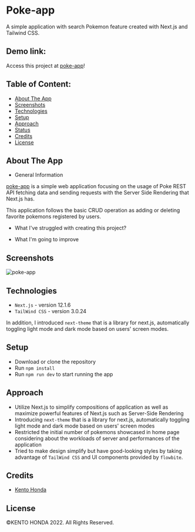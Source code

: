 # Poke-app

A simple application with search Pokemon feature created with Next.js and Tailwind CSS.

## Demo link:

Access this project at [poke-app](https://poke-app-three-mu.vercel.app/)!

## Table of Content:

- [About The App](#about-the-app)
- [Screenshots](#screenshots)
- [Technologies](#technologies)
- [Setup](#setup)
- [Approach](#approach)
- [Status](#status)
- [Credits](#credits)
- [License](#license)

## About The App

- General Information

[poke-app](https://poke-app-three-mu.vercel.app/) is a simple web application focusing on the usage of Poke REST API fetching data and sending requests with the Server Side Rendering that Next.js has.

This application follows the basic CRUD operation as adding or deleting favorite pokemons registered by users.

- What I've struggled with creating this project?

- What I'm going to improve

## Screenshots

![poke-app](https://user-images.githubusercontent.com/65790344/177622366-63d2ca57-c8b1-46f7-9d2e-88adacf84cbe.png)

## Technologies

- `Next.js` - version 12.1.6
- `TailWind CSS` - version 3.0.24

In addition, I introduced `next-theme` that is a library for next.js, automatically toggling light mode and dark mode based on users' screen modes.

<!-- I used `JavaScript`, `Next.js`, `TailWind CSS`, to create this application. -->

## Setup

- Download or clone the repository
- Run `npm install`
- Run `npm run dev` to start running the app

## Approach

- Utilize Next.js to simplify compositions of application as well as maximize powerful features of Next.js such as Server-Side Rendering
- Introducing `next-theme` that is a library for next.js, automatically toggling light mode and dark mode based on users' screen modes
- Restricted the initial number of pokemons showcased in home page considering about the workloads of server and performances of the application
- Tried to make design simplify but have good-looking styles by taking advantage of `TailWind CSS` and UI components provided by `flowbite`.
<!-- ## Status -->

<!-- [name of project] is still in progress. `Version 2` will be out soon. -->

## Credits

<!-- List of contriubutors: -->

- [Kento Honda](https://github.com/keento0809)

## License

©︎KENTO HONDA 2022. All Rights Reserved.
